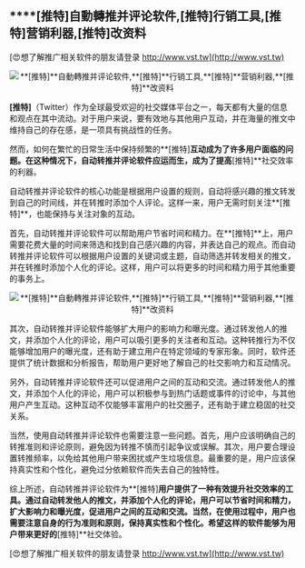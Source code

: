 ## ****[推特]**自動轉推并评论软件,**[推特]**行销工具,**[推特]**营销利器,**[推特]**改资料**

[😍想了解推广相关软件的朋友请登录 http://www.vst.tw](http://www.vst.tw)

 <center><img src="https://vst.tw/MP4/tuiguang/png/5.png" alt="**[推特]**自動轉推并评论软件,**[推特]**行销工具,**[推特]**营销利器,**[推特]**改资料"></center>

**[推特]**（Twitter）作为全球最受欢迎的社交媒体平台之一，每天都有大量的信息和观点在其中流动。对于用户来说，要有效地与其他用户互动，并在海量的推文中维持自己的存在感，是一项具有挑战性的任务。

然而，如何在繁忙的日常生活中保持频繁的**[推特]**互动成为了许多用户面临的问题。在这种情况下，自动转推并评论软件应运而生，成为了提高**[推特]**社交效率的利器。

自动转推并评论软件的核心功能是根据用户设置的规则，自动将感兴趣的推文转发到自己的时间线，并在转推时添加个人评论。这样一来，用户无需时刻关注**[推特]**，也能保持与关注对象的互动。

首先，自动转推并评论软件可以帮助用户节省时间和精力。在**[推特]**上，用户需要花费大量的时间来筛选和找到自己感兴趣的内容，并表达自己的观点。而自动转推并评论软件可以根据用户设置的关键词或主题，自动筛选并转发相关的推文，并在转推时添加个人化的评论。这样，用户可以将更多的时间和精力用于其他重要的事务上。

 <center><img src="https://vst.tw/MP4/tuiguang/png/0.png" alt="**[推特]**自動轉推并评论软件,**[推特]**行销工具,**[推特]**营销利器,**[推特]**改资料"></center>

其次，自动转推并评论软件能够扩大用户的影响力和曝光度。通过转发他人的推文，并添加个人化的评论，用户可以吸引更多的关注者和互动。这种转推行为不仅能够增加用户的曝光度，还有助于建立用户在特定领域的专家形象。同时，软件还提供了统计数据和分析报告，帮助用户更好地了解自己的社交影响力和互动情况。

另外，自动转推并评论软件还可以促进用户之间的互动和交流。通过转发他人的推文，并添加个人化的评论，用户可以积极参与到热门话题或事件的讨论中，与其他用户产生互动。这种互动不仅能够丰富用户的社交圈子，还有助于建立稳固的社交关系。

当然，使用自动转推并评论软件也需要注意一些问题。首先，用户应该明确自己的转推准则和评论原则，避免因为转推不慎而引起争议或误解。其次，用户要合理设置转推频率，以免给其他用户带来困扰或产生垃圾信息。最重要的是，用户应该保持真实性和个性化，避免过分依赖软件而失去自己的独特性。

综上所述，自动转推并评论软件为**[推特]**用户提供了一种有效提升社交效率的工具。通过自动转发他人的推文，并添加个人化的评论，用户可以节省时间和精力，扩大影响力和曝光度，促进用户之间的互动和交流。当然，在使用过程中，用户也需要注意自身的行为准则和原则，保持真实性和个性化。希望这样的软件能够为用户带来更好的**[推特]**社交体验。

[😍想了解推广相关软件的朋友请登录 http://www.vst.tw](http://www.vst.tw)



